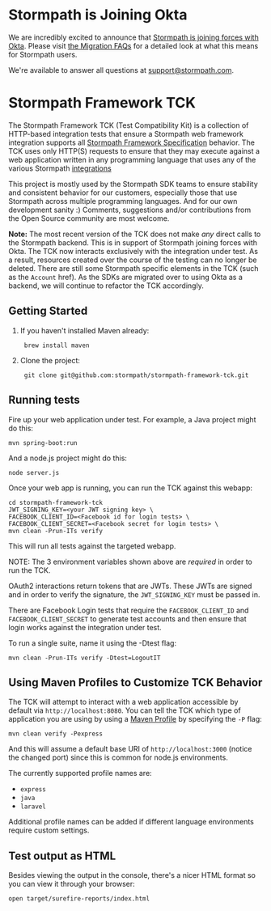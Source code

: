 # Stormpath is Joining Okta
We are incredibly excited to announce that [Stormpath is joining forces with Okta](https://stormpath.com/blog/stormpaths-new-path?utm_source=github&utm_medium=readme&utm-campaign=okta-announcement). Please visit [the Migration FAQs](https://stormpath.com/oktaplusstormpath?utm_source=github&utm_medium=readme&utm-campaign=okta-announcement) for a detailed look at what this means for Stormpath users.

We're available to answer all questions at [support@stormpath.com](mailto:support@stormpath.com).

# Stormpath Framework TCK

The Stormpath Framework TCK (Test Compatibility Kit) is a collection of HTTP-based integration tests that ensure a
Stormpath web framework integration supports all
[Stormpath Framework Specification](https://github.com/stormpath/stormpath-framework-spec) behavior.  The TCK uses
only HTTP(S) requests to ensure that they may execute against a web application written in any
programming language that uses any of the various Stormpath [integrations](https://docs.stormpath.com/home/)

This project is mostly used by the Stormpath SDK teams to ensure stability and consistent behavior for
our customers, especially those that use Stormpath across multiple programming languages. And for our own
development sanity :)  Comments, suggestions and/or contributions from the Open Source community are most welcome.

**Note:** The most recent version of the TCK does not make *any* direct calls to the Stormpath backend. This is in
support of Stormpath joining forces with Okta. The TCK now interacts exclusively with the integration under test. As a
result, resources created over the course of the testing can no longer be deleted. There are still some Stormpath 
specific elements in the TCK (such as the `Account` href). As the SDKs are migrated over to using Okta as a backend, we
will continue to refactor the TCK accordingly.

## Getting Started

1. If you haven't installed Maven already:

        brew install maven

2. Clone the project:

        git clone git@github.com:stormpath/stormpath-framework-tck.git

## Running tests

Fire up your web application under test.  For example, a Java project might do this:

    mvn spring-boot:run

And a node.js project might do this:

    node server.js

Once your web app is running, you can run the TCK against this webapp:

    cd stormpath-framework-tck
    JWT_SIGNING_KEY=<your JWT signing key> \
    FACEBOOK_CLIENT_ID=<Facebook id for login tests> \
    FACEBOOK_CLIENT_SECRET=<Facebook secret for login tests> \
    mvn clean -Prun-ITs verify

This will run all tests against the targeted webapp.

NOTE: The 3 environment variables shown above are *required* in order to run the TCK.

OAuth2 interactions return tokens that are JWTs. These JWTs are signed and in order to verify the signature, the 
`JWT_SIGNING_KEY` must be passed in.

There are Facebook Login tests that require the `FACEBOOK_CLIENT_ID` and `FACEBOOK_CLIENT_SECRET` to generate test
accounts and then ensure that login works against the integration under test.

To run a single suite, name it using the -Dtest flag:

    mvn clean -Prun-ITs verify -Dtest=LogoutIT

## Using Maven Profiles to Customize TCK Behavior

The TCK will attempt to interact with a web application accessible by default via `http://localhost:8080`.  You can
tell the TCK which type of application you are using by using a
[Maven Profile](http://maven.apache.org/guides/introduction/introduction-to-profiles.html) by specifying the `-P` flag:

    mvn clean verify -Pexpress

And this will assume a default base URI of `http://localhost:3000` (notice the changed port) since this is common for
node.js environments.

The currently supported profile names are:

* `express`
* `java`
* `laravel`

Additional profile names can be added if different language environments require custom settings.

## Test output as HTML

Besides viewing the output in the console, there's a nicer HTML format so you can view it through your browser:

```shell
open target/surefire-reports/index.html
```
